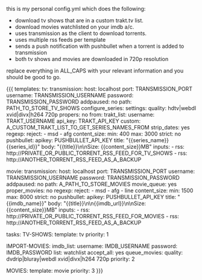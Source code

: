 this is my personal config.yml which does the following:

* download tv shows that are in a custom trakt.tv list.
* download movies watchlisted on your imdb a/c.
* uses transmission as the client to download torrents.
* uses multiple rss feeds per template
* sends a push notification with pushbullet when a torrent is added to transmission
* both tv shows and movies are downloaded in 720p resolution

replace everything in ALL_CAPS with your relevant information and you should be good to go.

{{{
templates:
  tv:
    transmission:
      host: localhost
      port: TRANSMISSION_PORT
      username: TRANSMISSION_USERNAME
      password: TRANSMISSION_PASSWORD
      addpaused: no
      path: PATH_TO_STORE_TV_SHOWS
    configure_series:
      settings:
        quality: hdtv|webdl xvid|divx|h264 720p
        propers: no
      from:
        trakt_list:
          username: TRAKT_USERNAME
          api_key: TRAKT_API_KEY
          custom: A_CUSTOM_TRAKT_LIST_TO_GET_SERIES_NAMES_FROM
          strip_dates: yes
    regexp:
      reject:
        - msd
        - afg
    content_size:
      min: 400
      max: 3000
      strict: no
    pushbullet:
      apikey: PUSHBULLET_API_KEY
      title: "{{series_name}} {{series_id}}"
      body: "{{title}}\n\nSize: {{content_size}}MB"
    inputs:
      - rss: http://PRIVATE_OR_PUBLIC_TORRENT_RSS_FEED_FOR_TV_SHOWS
      - rss: http://ANOTHER_TORRENT_RSS_FEED_AS_A_BACKUP

  movie:
    transmission:
      host: localhost
      port: TRANSMISSION_PORT
      username: TRANSMISSION_USERNAME
      password: TRANSMISSION_PASSWORD
      addpaused: no
      path: A_PATH_TO_STORE_MOVIES
    movie_queue: yes
    proper_movies: no
    regexp:
      reject:
        - msd
        - afg
        - line
    content_size:
      min: 1500
      max: 8000
      strict: no
    pushbullet:
      apikey: PUSHBULLET_API_KEY
      title: "{{imdb_name}}"
      body: "{{title}}\n\n{{imdb_url}}\n\nSize: {{content_size}}MB"
    inputs:
      - rss: http://PRIVATE_OR_PUBLIC_TORRENT_RSS_FEED_FOR_MOVIES
      - rss: http://ANOTHER_TORRENT_RSS_FEED_AS_A_BACKUP

tasks:
  TV-SHOWS:
    template: tv
    priority: 1

  IMPORT-MOVIES:
    imdb_list:
      username: IMDB_USERNAME
      password: IMDB_PASSWORD
      list: watchlist
    accept_all: yes
    queue_movies:
      quality: dvdrip|bluray|webdl xvid|divx|h264 720p
    priority: 2

  MOVIES:
    template: movie
    priority: 3
}}}